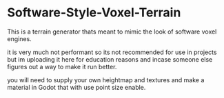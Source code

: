 # Software-Style-Voxel-Terrain
This is a terrain generator thats meant to mimic the look of software voxel engines.

it is very much not performant so its not recommended for use in projects but im uploading it here for education reasons and incase someone else figures out a way to make it run better.

you will need to supply your own heightmap and textures and make a material in Godot that with use point size enable.
